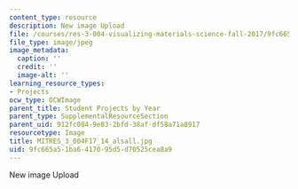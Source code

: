 ```yaml
---
content_type: resource
description: New image Upload
file: /courses/res-3-004-visualizing-materials-science-fall-2017/9fc665a51ba6417095d5d70525cea8a9_MITRES_3_004F17_14_alsall.jpg
file_type: image/jpeg
image_metadata:
  caption: ''
  credit: ''
  image-alt: ''
learning_resource_types:
- Projects
ocw_type: OCWImage
parent_title: Student Projects by Year
parent_type: SupplementalResourceSection
parent_uid: 912fc084-9e83-2bfd-38af-df58a71a8917
resourcetype: Image
title: MITRES_3_004F17_14_alsall.jpg
uid: 9fc665a5-1ba6-4170-95d5-d70525cea8a9
---
```

New image Upload

